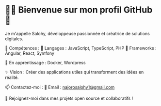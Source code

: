 # 👩‍💻 Bienvenue sur mon profil GitHub 👋

Je m'appelle Salohy, développeuse passionnée et créatrice de solutions digitales.

🔧 Compétences :
  🔹 Langages : JavaScript, TypeScript, PHP
  🔹 Frameworks :  Angular, React, Symfony
  
🌱 En apprentissage : Docker, Wordpress

✨ Vision : Créer des applications utiles qui transforment des idées en réalité.

📫 Contactez-moi :
  🔹 Email : najorosalohy1@gmail.com
  
🚀 Rejoignez-moi dans mes projets open source et collaboratifs ! 

